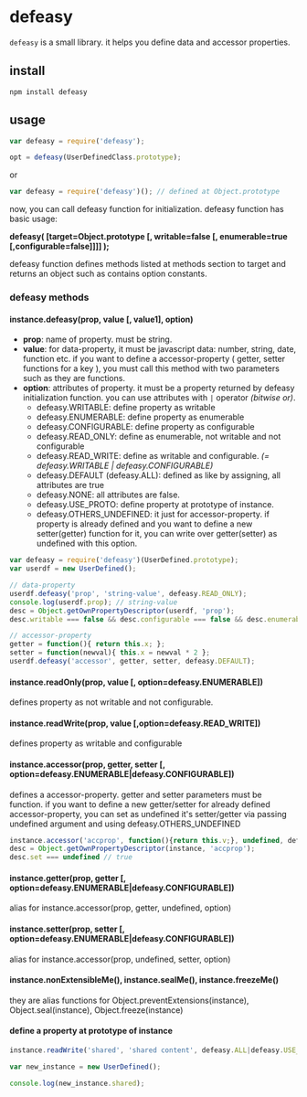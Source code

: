 # defeasy

`defeasy` is a small library. it helps you define data and accessor properties. 

## install

`npm install defeasy`

## usage

```javascript
var defeasy = require('defeasy');

opt = defeasy(UserDefinedClass.prototype);
```

or 

```javascript
var defeasy = require('defeasy')(); // defined at Object.prototype
```

now, you can call defeasy function for initialization. defeasy function has basic usage:

**defeasy( [target=Object.prototype [, writable=false [, enumerable=true [,configurable=false]]]] );** 

defeasy function defines methods listed at methods section to target and returns an object such as contains option constants.

### defeasy methods

#### instance.defeasy(prop, value [, value1], option)

+ **prop**: name of property. must be string.
+ **value**: for data-property, it must be javascript data: number, string, date, function etc. if you want to define a accessor-property ( getter, setter functions for a key ), you must call this method with two parameters such as they are functions.
+ **option**: attributes of property. it must be a property returned by defeasy initialization function. you can use attributes with `|` operator _(bitwise or)_.
	* defeasy.WRITABLE: define property as writable
	* defeasy.ENUMERABLE: define property as enumerable
	* defeasy.CONFIGURABLE: define property as configurable
	* defeasy.READ_ONLY: define as enumerable, not writable and not configurable
	* defeasy.READ_WRITE: define as writable and configurable. _(= defeasy.WRITABLE | defeasy.CONFIGURABLE)_
	* defeasy.DEFAULT (defeasy.ALL): defined as like by assigning, all attributes are true
	* defeasy.NONE: all attributes are false.
	* defeasy.USE_PROTO: define property at prototype of instance.
	* defeasy.OTHERS_UNDEFINED: it just for accessor-property. if property is already defined and you want to define a new setter(getter) function for it, you can write over getter(setter) as undefined with this option.

```javascript
var defeasy = require('defeasy')(UserDefined.prototype);
var userdf = new UserDefined();

// data-property
userdf.defeasy('prop', 'string-value', defeasy.READ_ONLY);
console.log(userdf.prop); // string-value
desc = Object.getOwnPropertyDescriptor(userdf, 'prop');
desc.writable === false && desc.configurable === false && desc.enumerable === true // true

// accessor-property
getter = function(){ return this.x; };
setter = function(newval){ this.x = newval * 2 };
userdf.defeasy('accessor', getter, setter, defeasy.DEFAULT);
```

#### instance.readOnly(prop, value [, option=defeasy.ENUMERABLE])

defines property as not writable and not configurable. 

#### instance.readWrite(prop, value [,option=defeasy.READ_WRITE])

defines property as writable and configurable

#### instance.accessor(prop, getter, setter [, option=defeasy.ENUMERABLE|defeasy.CONFIGURABLE])

defines a accessor-property. getter and setter parameters must be function. if you want to define a new getter/setter for already defined accessor-property, you can set as undefined it's setter/getter via passing undefined argument and using defeasy.OTHERS_UNDEFINED

```javascript
instance.accessor('accprop', function(){return this.v;}, undefined, defeasy.CONFIGURABLE|defeasy.OTHERS_UNDEFINED);
desc = Object.getOwnPropertyDescriptor(instance, 'accprop');
desc.set === undefined // true
```

#### instance.getter(prop, getter [, option=defeasy.ENUMERABLE|defeasy.CONFIGURABLE])

alias for instance.accessor(prop, getter, undefined, option)

#### instance.setter(prop, setter [, option=defeasy.ENUMERABLE|defeasy.CONFIGURABLE])

alias for instance.accessor(prop, undefined, setter, option)

#### instance.nonExtensibleMe(), instance.sealMe(), instance.freezeMe()

they are alias functions for Object.preventExtensions(instance), Object.seal(instance), Object.freeze(instance)

#### define a property at prototype of instance

```javascript
instance.readWrite('shared', 'shared content', defeasy.ALL|defeasy.USE_PROTO);

var new_instance = new UserDefined();

console.log(new_instance.shared);
```
